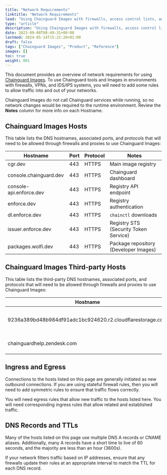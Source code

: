 ```yaml
---
title: "Network Requirements"
linktitle: "Network Requirements"
lead: "Using Chainguard Images with firewalls, access control lists, and proxies"
type: "article"
description: "Using Chainguard Images with firewalls, access control lists, and proxies"
date: 2023-09-08T08:49:31+00:00
lastmod: 2024-05-14T15:22:20+01:00
draft: false
tags: ["Chainguard Images", "Product", "Reference"]
images: []
toc: true
weight: 001
---
```


This document provides an overview of network requirements for using [Chainguard Images](https://www.chainguard.dev/chainguard-images?utm_source=docs). To use Chainguard tools and Images in environments with firewalls, VPNs, and IDS/IPS systems, you will need to add some rules to allow traffic into and out of your networks.

Chainguard Images do not call Chainguard services while running, so no network changes would be required to the runtime environment. Review the **Notes** column for more info on each Hostname.

## Chainguard Images Hosts

This table lists the DNS hostnames, associated ports, and protocols that will need to be allowed through firewalls and proxies to use Chainguard Images:

| Hostname                | Port | Protocol | Notes                                           |
| ----------------------- | ---- | -------- | ----------------------------------------------- |
| cgr.dev                 | 443  | HTTPS    | Main image registry                             |
| console.chainguard.dev  | 443  | HTTPS    | Chainguard dashboard                            |
| console-api.enforce.dev | 443  | HTTPS    | Registry API endpoint                           |
| enforce.dev             | 443  | HTTPS    | Registry authentication                         |
| dl.enforce.dev          | 443  | HTTPS    | `chainctl` downloads                            |
| issuer.enforce.dev      | 443  | HTTPS    | Registry STS (Security Token Service)           |
| packages.wolfi.dev      | 443  | HTTPS    | Package repository (Developer Images)           |

## Chainguard Images Third-party Hosts

This table lists the third-party DNS hostnames, associated ports, and protocols that will need to be allowed through firewalls and proxies to use Chainguard Images:

| Hostname                                                  | Port | Protocol | Notes                        |
| --------------------------------------------------------- | ---- | -------- | ---------------------------- |
| 9236a389bd48b984df91adc1bc924620.r2.cloudflarestorage.com | 443  | HTTPS    | Blob storage for cgr.dev     |
| chainguardhelp.zendesk.com                                | 443  | HTTPS    | Support access for customers |

## Ingress and Egress

Connections to the hosts listed on this page are generally initiated as new outbound connections. If you are using stateful firewall rules, then you will need to add symmetric rules to ensure that traffic flows correctly.

You will need egress rules that allow new traffic to the hosts listed here. You will need corresponding ingress rules that allow related and established traffic.

## DNS Records and TTLs

Many of the hosts listed on this page use multiple DNS A records or CNAME aliases. Additionally, many A records have a short time to live of 60 seconds, and the majority are less than an hour (3600s).

If your network filters traffic based on IP addresses, ensure that any firewalls update their rules at an appropriate interval to match the TTL for each DNS record.
